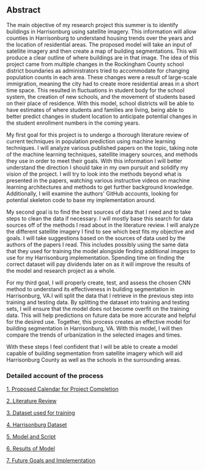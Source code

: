 ## Abstract
The main objective of my research project this summer is to identify buildings in Harrisonburg using satellite imagery. This information will allow counties in Harrisonburg to understand housing trends over the years and the location of residential areas. The proposed model will take an input of satellite imagery and then create a map of building segmentations. This will produce a clear outline of where buildings are in that image. The idea of this project came from multiple changes in the Rockingham County school district boundaries as administrators tried to accommodate for changing population counts in each area. These changes were a result of large-scale immigration, meaning the city had to create more residential areas in a short time space. This resulted in fluctuations in student body for the school system, the creation of new schools, and the movement of students based on their place of residence. With this model, school districts will be able to have estimates of where students and families are living, being able to better predict changes in student location to anticipate potential changes in the student enrollment numbers in the coming years.

My first goal for this project is to undergo a thorough literature review of current techniques in population prediction using machine learning techniques. I will analyze various published papers on the topic, taking note of the machine learning techniques, satellite imagery sources, and methods they use in order to meet their goals. With this information I will better understand the direction I should take in my own pursuit and solidify my vision of the project. I will try to look into the methods beyond what is presented in the papers, watching various instructive videos on machine learning architectures and methods to get further background knowledge. Additionally, I will examine the authors' GitHub accounts, looking for potential skeleton code to base my implementation around.

My second goal is to find the best sources of data that I need and to take steps to clean the data if necessary. I will mostly base this search for data sources off of the methods I read about in the literature review. I will analyze the different satellite imagery I find to see which best fits my objective and goals. I will take suggestions based on the sources of data used by the authors of the papers I read. This includes possibly using the same data that they used for training the model alongside finding additional images to use for my Harrisonburg implementation. Spending time on finding the correct dataset will pay dividends later on as it will improve the results of the model and research project as a whole. 

For my third goal, I will properly create, test, and assess the chosen CNN method to understand its effectiveness in building segmentation in Harrisonburg, VA.I will split the data that I retrieve in the previous step into training and testing data. By splitting the dataset into training and testing sets, I will ensure that the model does not become overfit on the training data. This will help predictions on future data be more accurate and helpful for the desired use. Together, this process creates an effective model for building segmentation in Harrisonburg, VA. With this model, I will then compare the trends of urbanization in the selected images and times.

With these steps I feel confident that I will be able to create a model capable of building segmentation from satellite imagery which will aid Harrisonburg County as well as the schools in the surrounding areas. 

### Detailed account of the process
[1. Proposed Calendar for Project Completion](calendar.md)

[2. Literature Review](litreview.md)

[3. Dataset used for training](dataset.md)

[4. Harrisonburg Dataset](hdataset.md)

[5. Model and Script](model.md)

[6. Results of Model](results.md)

[7. Future Goals and Implementation](future.md)